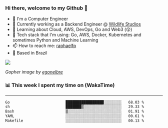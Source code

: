 ### Hi there, welcome to my Github 👋

- 📖 I'm a Computer Engineer
- 🔭 Currently working as a Backend Engineer @ [Wildlife Studios](https://wildlifestudios.com/)
- 🌱 Learning about Cloud, AWS, DevOps, Go and Web3 (😲)
- 🚀 Tech stack that I'm using: Go, AWS, Docker, Kubernetes and sometimes Python and Machine Learning
- 📫 How to reach me: [raphaelfp](https://linkedin.com/in/raphaelfp)
- 🏡 Based in Brazil

![](https://github.com/raphaelfp/gophers/blob/master/.thumb/animation/morning-coffee-3x.gif)

*Gopher image by [egonelbre](https://github.com/egonelbre/)*

### 📊 This week I spent my time on (WakaTime)

---

<!--START_SECTION:waka-->

```txt
Go                         █████████████████░░░░░░░░   68.03 %
sh                         ███████▒░░░░░░░░░░░░░░░░░   29.33 %
Bash                       ▒░░░░░░░░░░░░░░░░░░░░░░░░   01.91 %
YAML                       ░░░░░░░░░░░░░░░░░░░░░░░░░   00.61 %
Makefile                   ░░░░░░░░░░░░░░░░░░░░░░░░░   00.13 %
```

<!--END_SECTION:waka-->
